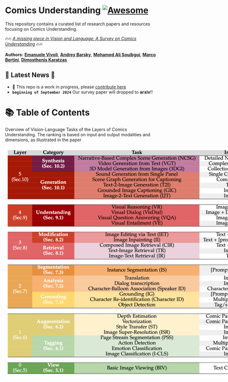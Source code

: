 # Comics Understanding [![Awesome](https://awesome.re/badge.svg)](https://awesome.re)

This repository contains a curated list of research papers and resources focusing on Comics Understanding.

🔥🔥 [*A missing piece in Vision and Language: A Survey on Comics Understanding*](http://arxiv.org/abs/2409.xxxxx) 🔥🔥
\
\
**Authors:** 
[**Emanuele Vivoli**](https://scholar.google.com/citations?user=BCzPjawAAAAJ),
[**Andrey Barsky**](https://scholar.google.com/citations?hl=en&user=wWYzhSEAAAAJ),
[**Mohamed Ali Souibgui**](https://scholar.google.com/citations?user=LXq3YYMAAAAJ),
[**Marco Bertini**](https://scholar.google.com/citations?user=SBm9ZpYAAAAJ),
[**Dimosthenis Karatzas**](https://scholar.google.com/citations?user=xASEtrUAAAAJ)

## 📣 Latest News 📣
- 🚧 This repo is a work in progress, please [contribute here](#how-to-contribute-)
- **`beginning of September 2024`** Our survey paper will dropped to **arxiv**!!

# 📚 Table of Contents

Overview of Vision-Language Tasks of the Layers of Comics Understanding. The ranking is based on input and output modalities and dimensions, as illustrated in the paper

<p align="center">
    <img src="locu2.png" style="max-width:1000px">
</p>
